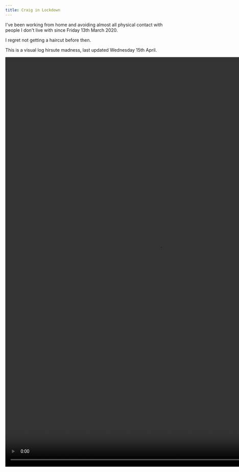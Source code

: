 ```yaml
---
title: Craig in Lockdown
---
```


I've been working from home and avoiding almost all physical contact with people I don't live with since Friday 13th March 2020.

I regret not getting a haircut before then.

This is a visual log hirsute madness, last updated Wednesday 15th April.

<p class="video-wrapper video-wrapper-3-4">
  <video width="960" height="1280" controls loop autoplay muted>
    <source src="lockdown.mp4" type="video/mp4">
  </video>
</p>